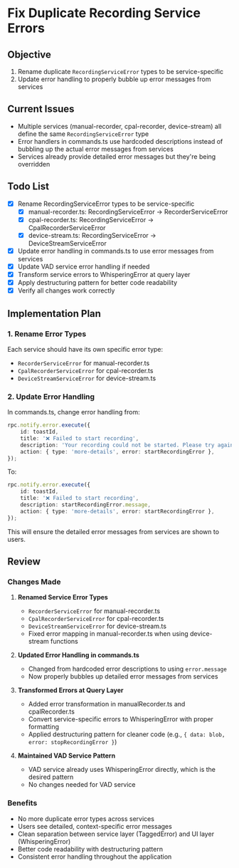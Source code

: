 # Fix Duplicate Recording Service Errors

## Objective

1. Rename duplicate `RecordingServiceError` types to be service-specific
2. Update error handling to properly bubble up error messages from services

## Current Issues

- Multiple services (manual-recorder, cpal-recorder, device-stream) all define the same `RecordingServiceError` type
- Error handlers in commands.ts use hardcoded descriptions instead of bubbling up the actual error messages from services
- Services already provide detailed error messages but they're being overridden

## Todo List

- [x] Rename RecordingServiceError types to be service-specific
  - [x] manual-recorder.ts: RecordingServiceError → RecorderServiceError
  - [x] cpal-recorder.ts: RecordingServiceError → CpalRecorderServiceError
  - [x] device-stream.ts: RecordingServiceError → DeviceStreamServiceError
- [x] Update error handling in commands.ts to use error messages from services
- [x] Update VAD service error handling if needed
- [x] Transform service errors to WhisperingError at query layer
- [x] Apply destructuring pattern for better code readability
- [x] Verify all changes work correctly

## Implementation Plan

### 1. Rename Error Types

Each service should have its own specific error type:

- `RecorderServiceError` for manual-recorder.ts
- `CpalRecorderServiceError` for cpal-recorder.ts
- `DeviceStreamServiceError` for device-stream.ts

### 2. Update Error Handling

In commands.ts, change error handling from:

```typescript
rpc.notify.error.execute({
	id: toastId,
	title: '❌ Failed to start recording',
	description: 'Your recording could not be started. Please try again.',
	action: { type: 'more-details', error: startRecordingError },
});
```

To:

```typescript
rpc.notify.error.execute({
	id: toastId,
	title: '❌ Failed to start recording',
	description: startRecordingError.message,
	action: { type: 'more-details', error: startRecordingError },
});
```

This will ensure the detailed error messages from services are shown to users.

## Review

### Changes Made

1. **Renamed Service Error Types**
   - `RecorderServiceError` for manual-recorder.ts
   - `CpalRecorderServiceError` for cpal-recorder.ts
   - `DeviceStreamServiceError` for device-stream.ts
   - Fixed error mapping in manual-recorder.ts when using device-stream functions

2. **Updated Error Handling in commands.ts**
   - Changed from hardcoded error descriptions to using `error.message`
   - Now properly bubbles up detailed error messages from services

3. **Transformed Errors at Query Layer**
   - Added error transformation in manualRecorder.ts and cpalRecorder.ts
   - Convert service-specific errors to WhisperingError with proper formatting
   - Applied destructuring pattern for cleaner code (e.g., `{ data: blob, error: stopRecordingError }`)

4. **Maintained VAD Service Pattern**
   - VAD service already uses WhisperingError directly, which is the desired pattern
   - No changes needed for VAD service

### Benefits

- No more duplicate error types across services
- Users see detailed, context-specific error messages
- Clean separation between service layer (TaggedError) and UI layer (WhisperingError)
- Better code readability with destructuring pattern
- Consistent error handling throughout the application
